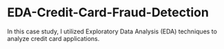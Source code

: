 # EDA-Credit-Card-Fraud-Detection
In this case study, I utilized Exploratory Data Analysis (EDA) techniques to analyze credit card applications.
